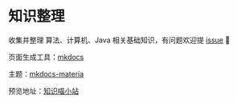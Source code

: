 # 知识整理

收集并整理 算法、计算机、Java 相关基础知识，有问题欢迎提 [issue](https://github.com/imbatony/blog/issues) 👏

页面生成工具：[mkdocs](https://mkdocs.zimoapps.com/)

主题：[mkdocs-materia](https://github.com/squidfunk/mkdocs-material)

预览地址：[知识喵小站](https://imbatony.github.io/blog/)
